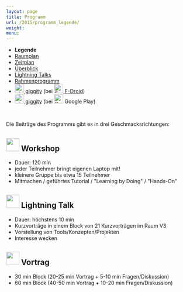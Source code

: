 ```yaml
---
layout: page
title: Programm
url: /2015/programm_legende/
weight: 
menu:
---
```

* <span style="font-weight: bold;">Legende&nbsp;&nbsp;&nbsp;&nbsp;</span>
* <a href="../programm_raumplan/">Raumplan</a>&nbsp;&nbsp;&nbsp;&nbsp;
* <a href="../programm_zeitplan/">Zeitplan</a>&nbsp;&nbsp;&nbsp;&nbsp;
* <a href="../programm_ueberblick">Überblick</a>&nbsp;&nbsp;&nbsp;&nbsp;
* <a href="../programm_lightning_talks">Lightning Talks</a>&nbsp;&nbsp;&nbsp;&nbsp;
* <a href="../programm_rahmen">Rahmenprogramm</a>
* <a href="https://f-droid.org/repository/browse/?fdid=net.gaast.giggity" target="_blank"><img height="25" src="../../images/giggity.png" alt="giggity-Logo" title="giggity-Logo" />&nbsp;giggity</a> (bei
<a href="https://f-droid.org/" target="_blank"><img height="25" src="../../images/fdroid.png" alt="F-Droid-Logo" title="F-Droid-Logo" />&nbsp;F-Droid</a>)
* <a href="https://play.google.com/store/apps/details?id=net.gaast.giggity" target="_blank"><img height="25" src="../../images/giggity.png" alt="giggity-Logo" title="giggity-Logo" />&nbsp;giggity</a> (bei
<img height="25" src="../../images/googleplay.png" alt="Google-Play-Logo" title="Google-Play-Logo" />&nbsp;Google Play)

<p><br/></p>

Die Beiträge des Programms gibt es in drei Geschmacksrichtungen:

<h2><span><img height="36" width="36" src="../../images/workshop.svg"></span> Workshop</h2>

  * Dauer: 120 min
  * jeder Teilnehmer bringt eigenen Laptop mit!
  * kleinere Gruppe bis etwa 15 Teilnehmer
  * Mitmachen / geführtes Tutorial / "Learning by Doing" / "Hands-On" 

<h2><span><img height="36" width="36" src="../../images/lightning.svg"></span> Lightning Talk</h2>

  * Dauer: höchstens 10 min
  * Kurzvorträge in einem Block von 21 Kurzvorträgen im Raum V3
  * Vorstellung von Tools/Konzepten/Projekten
  * Interesse wecken

<h2><span><img height="36" width="36" src="../../images/talk.svg"></span> Vortrag</h2>

  * 30 min Block (20-25 min Vortrag +  5-10 min Fragen/Diskussion)
  * 60 min Block (40-50 min Vortrag + 10-20 min Fragen/Diskussion)
